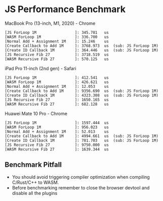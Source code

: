 # JS Performance Benchmark

MacBook Pro (13-inch, M1, 2020) - Chrome
```
[JS ForLoop 1M                 ]: 345.781   us
[WASM ForLoop 1M               ]: 336.700   us
[Normal Add + Assignment 1M    ]: 15.246    us
[Create Callback to Add 1M     ]: 3768.973  us  (sub: JS ForLoop 1M)
[Create ID Callback 1M         ]: 364.446   us  (sub: JS ForLoop 1M)
[JS Recursive Fib 27           ]: 3718.519  us
[WASM Recursive Fib 27         ]: 570.125   us
```

iPad Pro 11-inch (2nd gen) - Safari
```
[JS ForLoop 1M                 ]: 412.541   us
[WASM ForLoop 1M               ]: 426.621   us
[Normal Add + Assignment 1M    ]: 12.053    us
[Create Callback to Add 1M     ]: 9356.690  us  (sub: JS ForLoop 1M)
[Create ID Callback 1M         ]: 4323.308  us  (sub: JS ForLoop 1M)
[JS Recursive Fib 27           ]: 1650.165  us
[WASM Recursive Fib 27         ]: 682.128   us
```

Huawei Mate 10 Pro - Chrome
```
[JS ForLoop 1M                 ]: 1597.444  us
[WASM ForLoop 1M               ]: 956.023   us
[Normal Add + Assignment 1M    ]: 52.013    us
[Create Callback to Add 1M     ]: 4994.661  us  (sub: JS ForLoop 1M)
[Create ID Callback 1M         ]: 781.703   us  (sub: JS ForLoop 1M)
[JS Recursive Fib 27           ]: 9750.000  us
[WASM Recursive Fib 27         ]: 1639.344  us
```

## Benchmark Pitfall

- You should avoid triggering compiler optimization when compiling C/Rust/C++ to WASM.
- Before benchmarking remember to close the browser devtool and disable all the plugins
